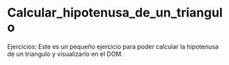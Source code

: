 # Calcular_hipotenusa_de_un_triangulo
Ejercicios: Este es un pequeño ejercicio para poder calcular la hipotenusa de un triangulo y visualizarlo en el DOM.

